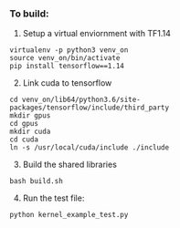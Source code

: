 ### To build:

1. Setup a virtual enviornment with TF1.14

```
virtualenv -p python3 venv_on
source venv_on/bin/activate
pip install tensorflow==1.14
```
2. Link cuda to tensorflow

```
cd venv_on/lib64/python3.6/site-packages/tensorflow/include/third_party
mkdir gpus
cd gpus
mkdir cuda
cd cuda
ln -s /usr/local/cuda/include ./include
```

3. Build the shared libraries

```
bash build.sh
```

4. Run the test file:

```
python kernel_example_test.py
```